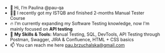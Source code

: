 - 👋 Hi, I’m Paulina @pau-qa
- 👩‍💼 I recently got my ISTQB and finished 2-months Manual Tester Course
- 🔥 I’m currently expanding my Software Testing knowledge, now I'm mainly focused on **API testing** 
- 🔨 **My Skills & Tools:** Manual Testing, SQL, DevTools, API Testing through Postman, Swagger, JIRA & Confluence, HTML + CSS basics
- 📫 You can reach me here pau.brzuchalska@gmail.com


<!---
pau-qa/pau-qa is a ✨ special ✨ repository because its `README.md` (this file) appears on your GitHub profile.
You can click the Preview link to take a look at your changes.
--->
